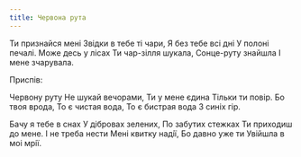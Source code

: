 ```yaml
---
title: Червона рута
---
```

Ти признайся менi
Звiдки в тебе тi чари,
Я без тебе всi днi
У полонi печалi.
Може десь у лiсах
Ти чар-зiлля шукала,
Сонце-руту знайшла
I мене зчарувала.

Приспів:

Червону руту
Не шукай вечорами,
Ти у мене єдина
Тiльки ти повiр.
Бо твоя врода,
То є чистая вода,
То є бистрая вода
З синiх гiр.

Бачу я тебе в снах
У дiбровах зелених,
По забутих стежках
Ти приходиш до мене.
I не треба нести
Менi квитку надiї,
Бо давно уже ти
Увійшла в моi мрiї.
